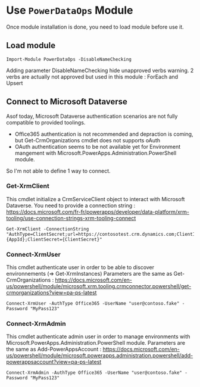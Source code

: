 # Use `PowerDataOps` Module

Once module installation is done, you need to load module before use it.
## Load module


```
Import-Module PowerDataOps -DisableNameChecking
```

Adding parameter DisableNameChecking hide unapproved verbs warning.
2 verbs are actually not approved but used in this module : ForEach and Upsert

## Connect to Microsoft Dataverse

Asof today, Microsoft Dataverse authentication scenarios are not fully compatible to provided toolings.
- Office365 authentication is not recommended and depraction is coming, but Get-CrmOrganizations cmdlet does not supports oAuth
- OAuth authentication seems to be not available yet for Environment mangement with Microsoft.PowerApps.Administration.PowerShell module.

So I'm not able to define 1 way to connect.

### Get-XrmClient

This cmdlet initialize a CrmServiceClient object to interact with Microsoft Dataverse.
You need to provide a connection string : https://docs.microsoft.com/fr-fr/powerapps/developer/data-platform/xrm-tooling/use-connection-strings-xrm-tooling-connect

```
Get-XrmClient -ConnectionString "AuthType=ClientSecret;url=https://contosotest.crm.dynamics.com;ClientId={AppId};ClientSecret={ClientSecret}"
```
### Connect-XrmUser

This cmdlet authenticate user in order to be able to discover environnements (=> Get-XrmInstances)
Parameters are the same as Get-CrmOrganizations : https://docs.microsoft.com/en-us/powershell/module/microsoft.xrm.tooling.crmconnector.powershell/get-crmorganizations?view=pa-ps-latest

```
Connect-XrmUser -AuthType Office365 -UserName "user@contoso.fake" -Password "MyPass123"
```


### Connect-XrmAdmin

This cmdlet authenticate admin user in order to manage environments with  Microsoft.PowerApps.Administration.PowerShell module.
Parameters are the same as Add-PowerAppsAccount : https://docs.microsoft.com/en-us/powershell/module/microsoft.powerapps.administration.powershell/add-powerappsaccount?view=pa-ps-latest

```
Connect-XrmAdmin -AuthType Office365 -UserName "user@contoso.fake" -Password "MyPass123"
```